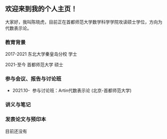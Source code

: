 ## 欢迎来到我的个人主页！

   大家好，我叫陈晓虎，目前正在首都师范大学数学科学学院攻读硕士学位，方向为代数表示论。


### 教育背景


2017-2021 东北大学秦皇岛分校 学士

2021-至今  首都师范大学 硕士

### 参与会议、报告与讨论班

- 2021.10- &nbsp;参与讨论班：Artin代数表示论 (北京-首都师范大学)

### 讲义与笔记

### 发表论文与预印本

目前还没有
